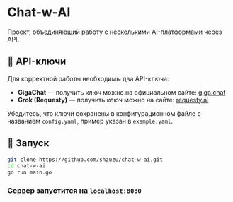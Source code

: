 # Chat-w-AI

Проект, объединяющий работу с несколькими AI-платформами через API.

## 🔑 API-ключи

Для корректной работы необходимы два API-ключа:

- **GigaChat** — получить ключ можно на официальном сайте: [giga.chat](https://giga.chat)
- **Grok (Requesty)** — получить ключ можно на сайте: [requesty.ai](https://www.requesty.ai)

Убедитесь, что ключи сохранены в конфигурационном файле с названием `config.yaml`, пример указан в `example.yaml`.

## 🚀 Запуск
```bash
git clone https://github.com/shzuzu/chat-w-ai.git
cd chat-w-ai
go run main.go
```
### Сервер запустится на `localhost:8080`
